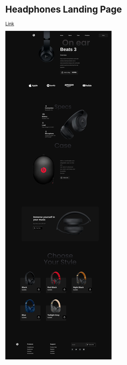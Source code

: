 
# Headphones Landing Page

[Link](https://beats-landing-page16.netlify.app)

![Project 11](./output.png)
